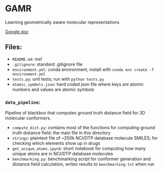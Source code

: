 # GAMR
Learning geometrically aware molecular representations

[Google doc](https://docs.google.com/document/d/1QwHjj8ZEuONPoNCUCVoGG_hF3o2PNJSgcTQkLIAGDFc/edit)

## Files:

* ``README.md``: me!
* ``.gitignore``: standard .gitignore file
* ``environment.yml``: conda environment, install with  ``conda env create -f environment.yml``
* ``tests.py``: unit tests; run with ``python tests.py``
* ``atomic_symbols.json``: hard coded json file where keys are atomic numbers and values are atomic symbols

### ``data_pipeline``:
Pipeline of blackbox that computes ground truth distance field for 3D molecular conformers.
* ``compute_dist.py``: contains most of the functions for computing ground truth distance field; the main file in this directory
* ``strings``: plaintext file of ~250k NCI/DTP database molecule SMILES; for checking which elements show up in drugs
* ``get_unique_atoms.ipynb``: short notebook for computing how many unique atoms are in NCI/DTP database molecules
* ``benchmarking.py``: benchmarking script for conformer generation and distance field calculation, writes results to ``benchmarking.txt`` when run


